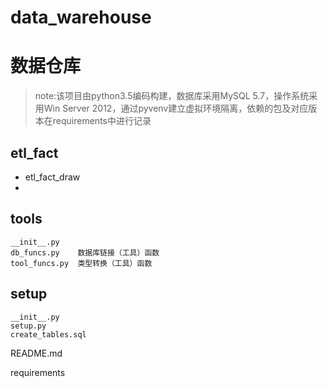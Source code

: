 # data_warehouse
# 数据仓库

> note:该项目由python3.5编码构建，数据库采用MySQL 5.7，操作系统采用Win Server 2012，通过pyvenv建立虚拟环境隔离，依赖的包及对应版本在requirements中进行记录

## etl_fact
* etl_fact_draw
* 

## tools
	__init__.py
	db_funcs.py    数据库链接（工具）函数
	tool_funcs.py  类型转换（工具）函数

## setup
	__init__.py 
	setup.py
	create_tables.sql
	
	 
README.md

requirements